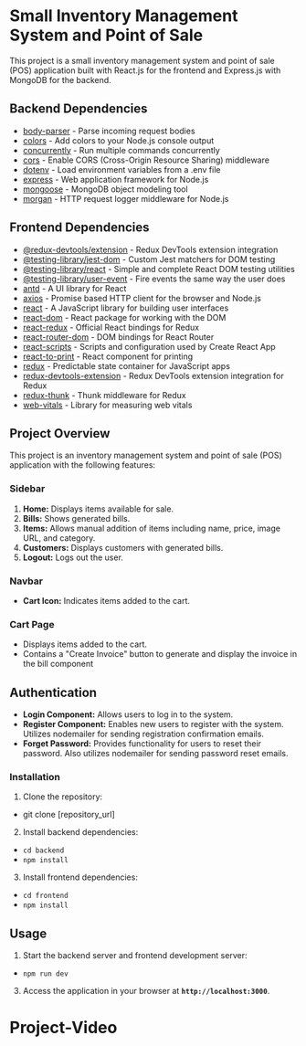 # Small Inventory Management System and Point of Sale

This project is a small inventory management system and point of sale (POS) application built with React.js for the frontend and Express.js with MongoDB for the backend.

## Backend Dependencies

  - [body-parser](body-parser) - Parse incoming request bodies
  - [colors](colors) - Add colors to your Node.js console output
  - [concurrently](concurrently) - Run multiple commands concurrently
  - [cors](cors) - Enable CORS (Cross-Origin Resource Sharing) middleware
  - [dotenv](dotenv) - Load environment variables from a .env file
  - [express](express) - Web application framework for Node.js
  - [mongoose](mongoose) - MongoDB object modeling tool
  - [morgan](morgan) - HTTP request logger middleware for Node.js

## Frontend Dependencies

  - [@redux-devtools/extension](@redux-devtools/extension) - Redux DevTools extension integration
  - [@testing-library/jest-dom](@testing-library/jest-dom) - Custom Jest matchers for DOM testing
  - [@testing-library/react](@testing-library/react) - Simple and complete React DOM testing utilities
  - [@testing-library/user-event](@testing-library/user-event) - Fire events the same way the user does
  - [antd](antd) - A UI library for React
  - [axios](axios) - Promise based HTTP client for the browser and Node.js
  - [react](react) - A JavaScript library for building user interfaces
  - [react-dom](react-dom) - React package for working with the DOM
  - [react-redux](react-redux) - Official React bindings for Redux
  - [react-router-dom](react-router-dom) - DOM bindings for React Router
  - [react-scripts](react-scripts) - Scripts and configuration used by Create React App
  - [react-to-print](react-to-print) - React component for printing
  - [redux](redux) - Predictable state container for JavaScript apps
  - [redux-devtools-extension](redux-devtools-extension) - Redux DevTools extension integration for Redux
  - [redux-thunk](redux-thunk) - Thunk middleware for Redux
  - [web-vitals](web-vitals) - Library for measuring web vitals

## Project Overview

This project is an inventory management system and point of sale (POS) application with the following features:

### Sidebar

  1. **Home:** Displays items available for sale.
  2. **Bills:** Shows generated bills.
  3. **Items:** Allows manual addition of items including name, price, image URL, and category.
  4. **Customers:** Displays customers with generated bills.
  5. **Logout:** Logs out the user.

### Navbar

  - **Cart Icon:** Indicates items added to the cart.

### Cart Page

  - Displays items added to the cart.
  - Contains a "Create Invoice" button to generate and display the invoice in the bill component

## Authentication

  - **Login Component:** Allows users to log in to the system.
  - **Register Component:** Enables new users to register with the system. Utilizes nodemailer for sending registration confirmation emails.
  - **Forget Password:** Provides functionality for users to reset their password. Also utilizes nodemailer for sending password reset emails.

### Installation

1. Clone the repository:
  - git clone [repository_url]
2. Install backend dependencies:
  - `cd backend`
  - `npm install`
3. Install frontend dependencies:
  - `cd frontend`
  - `npm install`

## Usage

1. Start the backend server and frontend development server:
  - `npm run dev`

3. Access the application in your browser at **`http://localhost:3000`**.

# Project-Video

